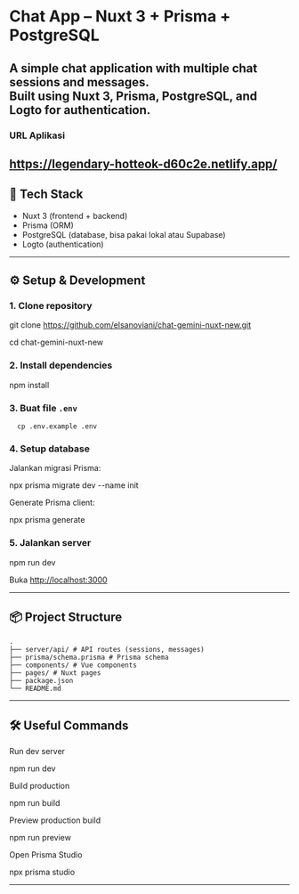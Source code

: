 # Chat App – Nuxt 3 + Prisma + PostgreSQL

A simple chat application with multiple chat sessions and messages.  
Built using **Nuxt 3**, **Prisma**, **PostgreSQL**, and **Logto** for authentication.
---
### URL Aplikasi
https://legendary-hotteok-d60c2e.netlify.app/
---
## 🚀 Tech Stack
- Nuxt 3 (frontend + backend)
- Prisma (ORM)
- PostgreSQL (database, bisa pakai lokal atau Supabase)
- Logto (authentication)

---

## ⚙️ Setup & Development

### 1. Clone repository
git clone https://github.com/elsanoviani/chat-gemini-nuxt-new.git

cd chat-gemini-nuxt-new


### 2. Install dependencies


npm install


### 3. Buat file `.env`
```console
  cp .env.example .env
```

### 4. Setup database
Jalankan migrasi Prisma:


npx prisma migrate dev --name init


Generate Prisma client:


npx prisma generate


### 5. Jalankan server


npm run dev

Buka [http://localhost:3000](http://localhost:3000)

---

## 📦 Project Structure

```
.
├── server/api/ # API routes (sessions, messages)
├── prisma/schema.prisma # Prisma schema
├── components/ # Vue components
├── pages/ # Nuxt pages
├── package.json
└── README.md
```

---

## 🛠️ Useful Commands

Run dev server

npm run dev

Build production

npm run build

Preview production build

npm run preview

Open Prisma Studio

npx prisma studio

---
